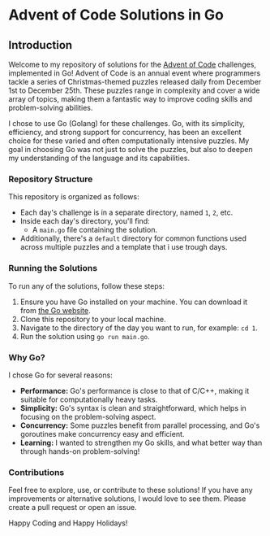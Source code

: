 # Advent of Code Solutions in Go

## Introduction

Welcome to my repository of solutions for the [Advent of Code](https://adventofcode.com/) challenges, implemented in Go! Advent of Code is an annual event where programmers tackle a series of Christmas-themed puzzles released daily from December 1st to December 25th. These puzzles range in complexity and cover a wide array of topics, making them a fantastic way to improve coding skills and problem-solving abilities.

I chose to use Go (Golang) for these challenges. Go, with its simplicity, efficiency, and strong support for concurrency, has been an excellent choice for these varied and often computationally intensive puzzles. My goal in choosing Go was not just to solve the puzzles, but also to deepen my understanding of the language and its capabilities.

### Repository Structure

This repository is organized as follows:

- Each day's challenge is in a separate directory, named `1`, `2`, etc.
- Inside each day's directory, you'll find:
  - A `main.go` file containing the solution.
- Additionally, there's a `default` directory for common functions used across multiple puzzles and a template that i use trough days.

### Running the Solutions

To run any of the solutions, follow these steps:

1. Ensure you have Go installed on your machine. You can download it from [the Go website](https://golang.org/dl/).
2. Clone this repository to your local machine.
3. Navigate to the directory of the day you want to run, for example: `cd 1`.
4. Run the solution using `go run main.go`.

### Why Go?

I chose Go for several reasons:

- **Performance:** Go's performance is close to that of C/C++, making it suitable for computationally heavy tasks.
- **Simplicity:** Go's syntax is clean and straightforward, which helps in focusing on the problem-solving aspect.
- **Concurrency:** Some puzzles benefit from parallel processing, and Go's goroutines make concurrency easy and efficient.
- **Learning:** I wanted to strengthen my Go skills, and what better way than through hands-on problem-solving!

### Contributions

Feel free to explore, use, or contribute to these solutions! If you have any improvements or alternative solutions, I would love to see them. Please create a pull request or open an issue.

Happy Coding and Happy Holidays!
